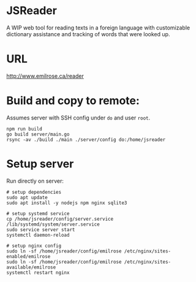 # JSReader

A WIP web tool for reading texts in a foreign language with customizable dictionary assistance and tracking of words that were looked up.

# URL

http://www.emilrose.ca/reader

# Build and copy to remote:

Assumes server with SSH config under `do` and user `root`.

```
npm run build
go build server/main.go
rsync -av ./build ./main ./server/config do:/home/jsreader
```

# Setup server

Run directly on server:

```
# setup dependencies
sudo apt update
sudo apt install -y nodejs npm nginx sqlite3

# setup systemd service
cp /home/jsreader/config/server.service /lib/systemd/system/server.service
sudo service server start
systemctl daemon-reload

# setup nginx config
sudo ln -sf /home/jsreader/config/emilrose /etc/nginx/sites-enabled/emilrose
sudo ln -sf /home/jsreader/config/emilrose /etc/nginx/sites-available/emilrose
systemctl restart nginx
```
